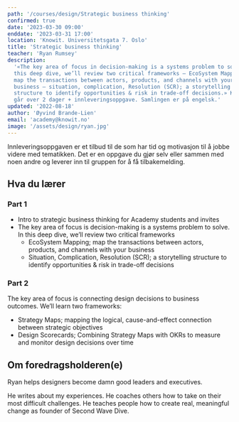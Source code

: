 ```yaml
---
path: '/courses/design/Strategic business thinking'
confirmed: true
date: '2023-03-30 09:00'
enddate: '2023-03-31 17:00'
location: 'Knowit. Universitetsgata 7. Oslo'
title: 'Strategic business thinking'
teacher: 'Ryan Rumsey'
description:
  '«The key area of focus in decision-making is a systems problem to solve. In
  this deep dive, we’ll review two critical frameworks – EcoSystem Mapping;
  map the transactions between actors, products, and channels with your
  business – situation, complication, Resolution (SCR); a storytelling
  structure to identify opportunities & risk in trade-off decisions.» Kurset
  går over 2 dager + innleveringsoppgave. Samlingen er på engelsk.'
updated: '2022-08-18'
author: 'Øyvind Brande-Lien'
email: 'academy@knowit.no'
image: '/assets/design/ryan.jpg'
---
```


Innleveringsoppgaven er et tilbud til de som har tid og motivasjon til å jobbe
videre med tematikken. Det er en oppgave du gjør selv eller sammen med noen
andre og leverer inn til gruppen for å få tilbakemelding.

## Hva du lærer

### Part 1

- Intro to strategic business thinking for Academy students and invites
- The key area of focus is decision-making is a systems problem to solve. In
  this deep dive, we’ll review two critical frameworks
  - EcoSystem Mapping; map the transactions between actors, products, and
    channels with your business
  - Situation, Complication, Resolution (SCR); a storytelling structure to
    identify opportunities & risk in trade-off decisions

### Part 2

The key area of focus is connecting design decisions to business outcomes.
We’ll learn two frameworks:

- Strategy Maps; mapping the logical, cause-and-effect connection between
  strategic objectives
- Design Scorecards; Combining Strategy Maps with OKRs to measure and monitor
  design decisions over time

## Om foredragsholderen(e)

Ryan helps designers become damn good leaders and executives.

He writes about my experiences. He coaches others how to take on their most
difficult challenges. He teaches people how to create real, meaningful change
as founder of Second Wave Dive.
